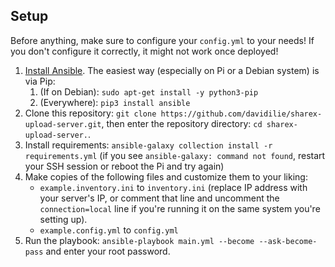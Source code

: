 ## Setup

Before anything, make sure to configure your `config.yml` to your needs! If you don't configure it correctly, it might not work once deployed!

1. [Install Ansible](https://docs.ansible.com/ansible/latest/installation_guide/intro_installation.html). The easiest way (especially on Pi or a Debian system) is via Pip:
    1. (If on Debian): `sudo apt-get install -y python3-pip`
    2. (Everywhere): `pip3 install ansible`
2. Clone this repository: `git clone https://github.com/davidilie/sharex-upload-server.git`, then enter the repository directory: `cd sharex-upload-server.`.
3. Install requirements: `ansible-galaxy collection install -r requirements.yml` (if you see `ansible-galaxy: command not found`, restart your SSH session or reboot the Pi and try again)
4. Make copies of the following files and customize them to your liking:
    - `example.inventory.ini` to `inventory.ini` (replace IP address with your server's IP, or comment that line and uncomment the `connection=local` line if you're running it on the same system you're setting up).
    - `example.config.yml` to `config.yml`
5. Run the playbook: `ansible-playbook main.yml --become --ask-become-pass` and enter your root password.
